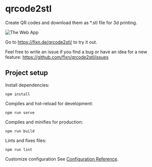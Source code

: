 # qrcode2stl

Create QR codes and download them as \*.stl file for 3d printing.

![The Web App](https://flxn.de/images/qrcode2stl_screenshot.png)

Go to https://flxn.de/qrcode2stl/ to try it out.

Feel free to write an issue if you find a bug or have an idea for a new feature: https://github.com/flxn/qrcode2stl/issues

## Project setup
Install dependencies:
```
npm install
```

Compiles and hot-reload for development:
```
npm run serve
```

Compiles and minifies for production:
```
npm run build
```

Lints and fixes files:
```
npm run lint
```

Customize configuration
See [Configuration Reference](https://cli.vuejs.org/config/).

